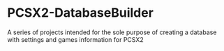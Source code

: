 # PCSX2-DatabaseBuilder

A series of projects intended for the sole purpose of creating a database with settings and games information for PCSX2
